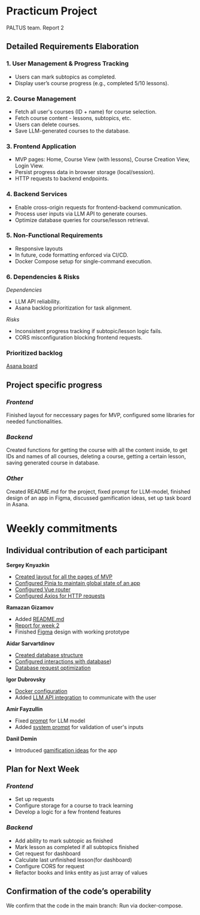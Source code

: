 # Practicum Project  
PALTUS team. Report 2

## Detailed Requirements Elaboration

### 1. User Management & Progress Tracking
  - Users can mark subtopics as completed.
  - Display user’s course progress (e.g., completed 5/10 lessons).

### 2. Course Management
  - Fetch all user's courses (ID + name) for course selection.
  - Fetch course content - lessons, subtopics, etc.
  - Users can delete courses.
  - Save LLM-generated courses to the database.

### 3. Frontend Application
  - MVP pages: Home, Course View (with lessons), Course Creation View, Login View.
  - Persist progress data in browser storage (local/session).
  - HTTP requests to backend endpoints.

### 4. Backend Services
  - Enable cross-origin requests for frontend-backend communication.
  - Process user inputs via LLM API to generate courses.
  - Optimize database queries for course/lesson retrieval.

### 5. Non-Functional Requirements
  - Responsive layouts
  - In future, code formatting enforced via CI/CD.
  - Docker Compose setup for single-command execution.

### 6. Dependencies & Risks
*Dependencies* 
  - LLM API reliability.
  - Asana backlog prioritization for task alignment.

*Risks* 
  - Inconsistent progress tracking if subtopic/lesson logic fails.
  - CORS misconfiguration blocking frontend requests.



### Prioritized backlog

[Asana board](https://app.asana.com/1/1210531224311325/project/1210531182984698/board/1210531325851441)

## Project specific progress

### *Frontend*

Finished layout for neccessary pages for MVP, configured some libraries for needed functionalities.

### *Backend*

Created functions for getting the course with all the content inside, to get IDs and names of all courses, deleting a course, getting a certain lesson, saving generated course in database.

### *Other*

Created README.md for the project, fixed prompt for LLM-model, finished design of an app in Figma, discussed gamification ideas, set up task board in Asana.

# Weekly commitments

## Individual contribution of each participant

**Sergey Knyazkin** 
  - [Created layout for all the pages of MVP](https://github.com/IU-Capstone-Project-2025/PALTUS/commit/f3610ba3e6ecf9af1958984c41c45421a01a1f09)
  - [Configured Pinia to maintain global state of an app](https://github.com/IU-Capstone-Project-2025/PALTUS/commit/44e1432efe8e2b1c1f9111e6310f3a980b50ef36)
  - [Configured Vue router](https://github.com/IU-Capstone-Project-2025/PALTUS/commit/cf79f3b41754b2128faf1c2b526ccb6dec820ce0)
  - [Configured Axios for HTTP requests](https://github.com/IU-Capstone-Project-2025/PALTUS/commit/79eb047173a76e57f7ff7c4f15195105b94d96d7)

**Ramazan Gizamov** 
  - Added [README.md](https://github.com/IU-Capstone-Project-2025/PALTUS/blob/main/README.md)
  - [Report for week 2](https://github.com/poeticlama/PALTUS/edit/master/content/docs/2025/PALTUS/week2.md)
  - Finished [Figma](https://www.figma.com/design/rvNoC6oOC2Xe5y7yWIhLuN/Demo-visuals) design with working prototype

**Aidar Sarvartdinov** 
  - [Created database structure](https://github.com/IU-Capstone-Project-2025/PALTUS/commit/901bc8cfeab41232e42effdb5354fb21a869eb64)
  - [Configured interactions with database](https://github.com/IU-Capstone-Project-2025/PALTUS/commit/85ddc9723916b237dacaf0caa6dc3f0fdba1ddc5))
  - [Database request optimization](https://github.com/IU-Capstone-Project-2025/PALTUS/commit/0c327b1c3414826d79ea8e07554a7d0f84cf0b04)
    
**Igor Dubrovsky**
  - [Docker configuration](https://github.com/IU-Capstone-Project-2025/PALTUS/commit/9893206f896f0bcd8ad35a0e6ddf6045e1cbdd33)
  - Added [LLM API integration](https://github.com/IU-Capstone-Project-2025/PALTUS/commit/2675a740064904d786bcc62b7ad4fd7853ed0b44) to communicate with the user

**Amir Fayzullin** 
  - Fixed [prompt](https://github.com/IU-Capstone-Project-2025/PALTUS/commit/8ced1df87a7b4e2edfc3ca007eaffc050fe62d1e) for LLM model 
  - Added [system prompt](https://github.com/IU-Capstone-Project-2025/PALTUS/commit/8ced1df87a7b4e2edfc3ca007eaffc050fe62d1e) for validation of user's inputs

**Danil Demin** 
  - Introduced [gamification ideas](https://github.com/IU-Capstone-Project-2025/PALTUS/blob/main/notes/meetings/week2meet1.md) for the app

## Plan for Next Week

### *Frontend*
  - Set up requests
  - Configure storage for a course to track learning
  - Develop a logic for a few frontend features

### *Backend*
  - Add ability to mark subtopic as finished
  - Mark lesson as completed if all subtopics finished
  - Get request for dashboard
  - Calculate last unfinished lesson(for dashboard)
  - Configure CORS for request
  - Refactor books and links entity as just array of values

## Confirmation of the code’s operability

We confirm that the code in the main branch:
Run via docker-compose.



